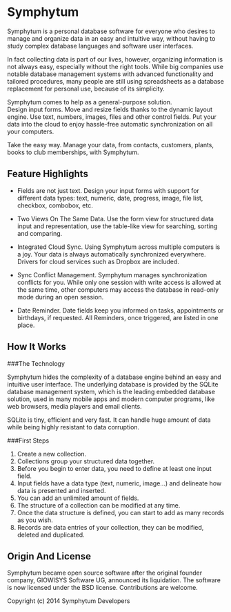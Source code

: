 Symphytum
=========

Symphytum is a personal database software for everyone who desires to manage and organize data in an easy and intuitive way, without having to study complex database languages and software user interfaces.    

In fact collecting data is part of our lives, however, organizing information is not always easy, especially without the right tools. While big companies use notable database management systems with advanced functionality and tailored procedures, many people are still using spreadsheets as a database replacement for personal use, because of its simplicity.    

Symphytum comes to help as a general-purpose solution.  
Design input forms. Move and resize fields thanks to the dynamic layout engine. Use text, numbers, images, files and other control fields. Put your data into the cloud to enjoy hassle-free automatic synchronization on all your computers.    

Take the easy way. Manage your data, from contacts, customers, plants, books to club memberships, with Symphytum.      


Feature Highlights
------------------

* Fields are not just text. Design your input forms with support for different data types: text, numeric, date, progress, image, file list, checkbox, combobox, etc.

* Two Views On The Same Data. Use the form view for structured data input and representation, use the table-like view for searching, sorting and comparing.

* Integrated Cloud Sync. Using Symphytum across multiple computers is a joy. Your data is always automatically synchronized everywhere. Drivers for cloud services such as Dropbox are included.

* Sync Conflict Management. Symphytum manages synchronization conflicts for you. While only one session with write access is allowed at the same time, other computers may access the database in read-only mode during an open session.

* Date Reminder. Date fields keep you informed on tasks, appointments or birthdays, if requested. All Reminders, once triggered, are listed in one place.      


How It Works
------------

###The Technology

Symphytum hides the complexity of a database engine behind an easy and intuitive user interface. The underlying database is provided by the SQLite database management system, which is the leading embedded database solution, used in many mobile apps and modern computer programs, like web browsers, media players and email clients.    

SQLite is tiny, efficient and very fast. It can handle huge amount of data while being highly resistant to data corruption.      


###First Steps

1. Create a new collection.
2. Collections group your structured data together.
3. Before you begin to enter data, you need to define at least one input field.
4. Input fields have a data type (text, numeric, image...) and delineate how data is presented and inserted.
5. You can add an unlimited amount of fields.
6. The structure of a collection can be modified at any time.
7. Once the data structure is defined, you can start to add as many records as you wish.
8. Records are data entries of your collection, they can be modified, deleted and duplicated.      


Origin And License
------------------

Symphytum became open source software after the original founder company, GIOWISYS Software UG, announced its liquidation.
The software is now licensed under the BSD license.
Contributions are welcome.    

Copyright (c) 2014 Symphytum Developers

